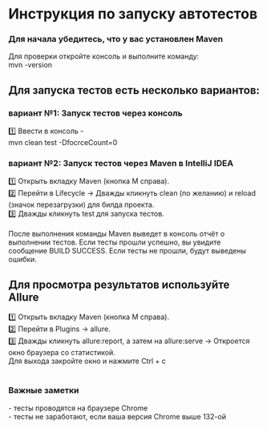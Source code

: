 <h1>Инструкция по запуску автотестов </h1>
<h3>Для начала убедитесь, что у вас установлен Maven</h3>
Для проверки откройте консоль и выполните команду: <br> mvn -version

<h2>Для запуска тестов есть несколько вариантов: </h2> 

<h3>вариант №1: Запуск тестов через консоль </h3>
1️⃣ Ввести в консоль - <br> mvn clean test -DfocrceCount=0

<h3>вариант №2: Запуск тестов через Maven в IntelliJ IDEA </h3>
1️⃣ Открыть вкладку Maven (кнопка M справа).<br>
2️⃣ Перейти в Lifecycle → Дважды кликнуть clean (по желанию) и reload (значок перезагрузки) для билда проекта.<br>
3️⃣ Дважды кликнуть test для запуска тестов.<br>
<br>
После выполнения команды Maven выведет в консоль отчёт о выполнении тестов. 
Если тесты прошли успешно, вы увидите сообщение BUILD SUCCESS. Если тесты не прошли, будут выведены ошибки.

<h2>Для просмотра результатов используйте Allure </h2> 
1️⃣ Открыть вкладку Maven (кнопка M справа).<br>
2️⃣ Перейти в Plugins →  allure. <br>
3️⃣ Дважды кликнуть allure:report, а затем на allure:serve -> Откроется окно браузера со статистикой. <br> Для выхода закройте окно и нажмите Ctrl + c <br>
<br>
<h3>Важные заметки</h3>
- тесты проводятся на браузере Chrome <br>
- тесты не заработают, если ваша версия Chrome выше 132-ой
